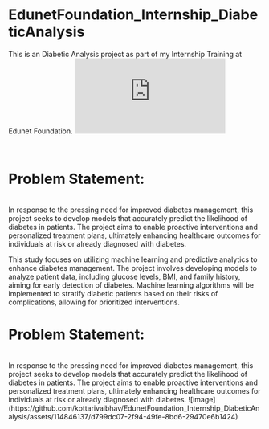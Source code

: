 # EdunetFoundation_Internship_DiabeticAnalysis
This is an Diabetic Analysis project as part of my Internship Training at Edunet Foundation. 
![Certificate](https://github.com/kottarivaibhav/EdunetFoundation_Internship_DiabeticAnalysis/blob/main/Edunet_EY_Certifcate.pdf)


<br>
<h1>Problem Statement:
</h1>
<br>In response to the pressing need for improved diabetes management, this project seeks to develop models that accurately predict the likelihood of diabetes in patients. The project aims to enable proactive interventions and personalized treatment plans, ultimately enhancing healthcare outcomes for individuals at risk or already diagnosed with diabetes. 

This study focuses on utilizing machine learning and predictive analytics to enhance diabetes management.
The project involves developing models to analyze patient data, including glucose levels, BMI, and family history, aiming for early detection of diabetes.
Machine learning algorithms will be implemented to stratify diabetic patients based on their risks of complications, allowing for prioritized interventions.
<br>
<h1>Problem Statement:
</h1>
<br>In response to the pressing need for improved diabetes management, this project seeks to develop models that accurately predict the likelihood of diabetes in patients. The project aims to enable proactive interventions and personalized treatment plans, ultimately enhancing healthcare outcomes for individuals at risk or already diagnosed with diabetes. 
![image](https://github.com/kottarivaibhav/EdunetFoundation_Internship_DiabeticAnalysis/assets/114846137/d799dc07-2f94-49fe-8bd6-29470e6b1424)

